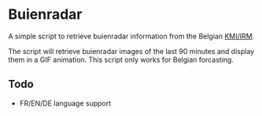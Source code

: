# Buienradar
A simple script to retrieve buienradar information from the Belgian [KMI/IRM](https://www.meteo.be/en/brussels "Website"). 

The script will retrieve buienradar images of the last 90 minutes and display them in a GIF animation. This script only works for Belgian forcasting.
## Todo
- FR/EN/DE language support
